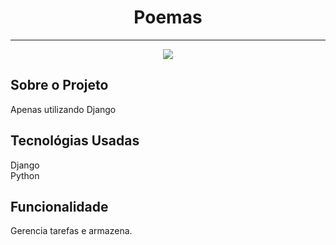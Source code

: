 <h1 align="center">Poemas</h1>
<hr>
<p align="center">
<img src="http://img.shields.io/static/v1?label=STATUS&message=FINALIZADO&color=GREEN&style=for-the-badge"/>
</p>


<h2>Sobre o Projeto</h2>
<p>Apenas utilizando Django</p>

<h2>Tecnológias Usadas</h2>
<p>Django <br>Python</p>

<h2>Funcionalidade</h2>
<p>Gerencia tarefas e armazena.</p>


